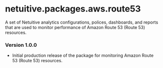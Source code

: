 # netuitive.packages.aws.route53
A set of Netuitive analytics configurations, polices, dashboards, and reports that are used to monitor performance of Amazon Route 53 (Route 53) resources.

### Version 1.0.0

* Initial production release of the package for monitoring Amazon Route 53 (Route 53) resources.